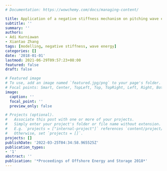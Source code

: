```yaml
---
# Documentation: https://wowchemy.com/docs/managing-content/

title: Application of a negative stiffness mechanism on pitching wave energy devices
subtitle: ''
summary: ''
authors:
- Adi Kurniawan
- Xiantao Zhang
tags: [modelling, negative stiffness, wave energy]
categories: []
date: '2018-01-01'
lastmod: 2021-06-29T09:57:23+08:00
featured: false
draft: false

# Featured image
# To use, add an image named `featured.jpg/png` to your page's folder.
# Focal points: Smart, Center, TopLeft, Top, TopRight, Left, Right, BottomLeft, Bottom, BottomRight.
image:
  caption: ''
  focal_point: ''
  preview_only: false

# Projects (optional).
#   Associate this post with one or more of your projects.
#   Simply enter your project's folder or file name without extension.
#   E.g. `projects = ["internal-project"]` references `content/project/deep-learning/index.md`.
#   Otherwise, set `projects = []`.
projects: []
publishDate: '2022-03-25T04:34:58.965525Z'
publication_types:
- '1'
abstract: ''
publication: '*Proceedings of Offshore Energy and Storage 2018*'
---
```

